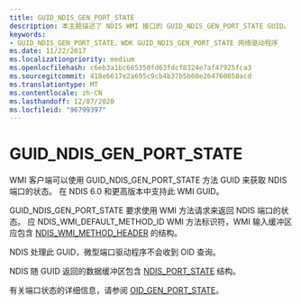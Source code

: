 ```yaml
---
title: GUID_NDIS_GEN_PORT_STATE
description: 本主题描述了 NDIS WMI 接口的 GUID_NDIS_GEN_PORT_STATE GUID。
keywords:
- GUID_NDIS_GEN_PORT_STATE，WDK GUID_NDIS_GEN_PORT_STATE 网络驱动程序
ms.date: 11/22/2017
ms.localizationpriority: medium
ms.openlocfilehash: c6eb3a1bc665350fd63fdcf8324e7af47925fca3
ms.sourcegitcommit: 418e6617e2a695c9cb4b37b5b60e264760858acd
ms.translationtype: MT
ms.contentlocale: zh-CN
ms.lasthandoff: 12/07/2020
ms.locfileid: "96799397"
---
```

# <a name="guid_ndis_gen_port_state"></a>GUID_NDIS_GEN_PORT_STATE

WMI 客户端可以使用 GUID_NDIS_GEN_PORT_STATE 方法 GUID 来获取 NDIS 端口的状态。 在 NDIS 6.0 和更高版本中支持此 WMI GUID。

GUID_NDIS_GEN_PORT_STATE 要求使用 WMI 方法请求来返回 NDIS 端口的状态。 应 NDIS_WMI_DEFAULT_METHOD_ID WMI 方法标识符，WMI 输入缓冲区应包含 [NDIS_WMI_METHOD_HEADER](/windows-hardware/drivers/ddi/ntddndis/ns-ntddndis-_ndis_wmi_method_header) 的结构。

NDIS 处理此 GUID，微型端口驱动程序不会收到 OID 查询。

NDIS 随 GUID 返回的数据缓冲区包含 [NDIS_PORT_STATE](./oid-gen-port-state.md) 结构。

有关端口状态的详细信息，请参阅 [OID_GEN_PORT_STATE](oid-gen-port-state.md)。
